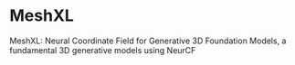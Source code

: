 # MeshXL
MeshXL: Neural Coordinate Field for Generative 3D Foundation Models, a fundamental 3D generative models using NeurCF
